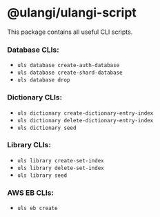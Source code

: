 # @ulangi/ulangi-script

This package contains all useful CLI scripts.

### Database CLIs:
- ```uls database create-auth-database```
- ```uls database create-shard-database```
- ```uls database drop```

### Dictionary CLIs:
- ```uls dictionary create-dictionary-entry-index```
- ```uls dictionary delete-dictionary-entry-index```
- ```uls dictionary seed```

### Library CLIs:
- ```uls library create-set-index```
- ```uls library delete-set-index```
- ```uls library seed```

### AWS EB CLIs:
- ```uls eb create```
